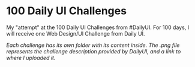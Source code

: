 # 100 Daily UI Challenges

My "attempt" at the 100 Daily UI Challenges from #DailyUI. For 100 days, I will receive one Web Design/UI Challenge from Daily UI.


*Each challenge has its own folder with its content inside. The .png file represents the challenge description provided by DailyUI, and a link to where I uploaded it.*
